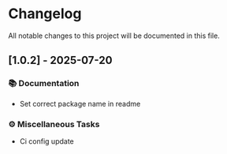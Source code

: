 # Changelog

All notable changes to this project will be documented in this file.

## [1.0.2] - 2025-07-20

### 📚 Documentation

- Set correct package name in readme

### ⚙️ Miscellaneous Tasks

- Ci config update
